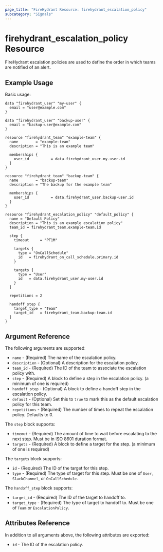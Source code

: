 ```yaml
---
page_title: "FireHydrant Resource: firehydrant_escalation_policy"
subcategory: "Signals"
---
```


# firehydrant_escalation_policy Resource

FireHydrant escalation policies are used to define the order in which teams are notified of an alert.

## Example Usage

Basic usage:
```hcl
data "firehydrant_user" "my-user" {
  email = "user@example.com"
}

data "firehydrant_user" "backup-user" {
  email = "backup-user@example.com"
}

resource "firehydrant_team" "example-team" {
  name        = "example-team"
  description = "This is an example team"

  memberships {
    user_id          = data.firehydrant_user.my-user.id
  }
}

resource "firehydrant_team" "backup-team" {
  name        = "backup-team"
  description = "The backup for the example team"

  memberships {
    user_id          = data.firehydrant_user.backup-user.id
  }
}

resource "firehydrant_escalation_policy" "default_policy" {
  name = "Default Policy"
  description = "This is an example escalation policy"
  team_id = firehydrant_team.example-team.id

  step {
    timeout     = "PT1M"

    targets {
      type = "OnCallSchedule"
      id   = firehydrant_on_call_schedule.primary.id
    }

    targets {
      type = "User"
      id   = data.firehydrant_user.my-user.id
    }
  }

  repetitions = 2

  handoff_step {
    target_type = "Team"
    target_id   = firehydrant_team.backup-team.id
  }
}
```

## Argument Reference

The following arguments are supported:

* `name` - (Required) The name of the escalation policy.
* `description` - (Optional) A description for the escalation policy.
* `team_id` - (Required) The ID of the team to associate the escalation policy with.
* `step` - (Required) A block to define a step in the escalation policy. (a minimum of one is required)
* `handoff_step` - (Optional) A block to define a handoff step in the escalation policy.
* `default` - (Optional) Set this to `true` to mark this as the default escalation policy for this team.
* `repetitions` - (Required) The number of times to repeat the escalation policy. Defaults to 0.

The `step` block supports:

* `timeout` - (Required) The amount of time to wait before escalating to the next step. Must be in ISO 8601 duration format.
* `targets` - (Required) A block to define a target for the step. (a minimum of one is required)

The `targets` block supports:

* `id` - (Required) The ID of the target for this step.
* `type` - (Required) The type of target for this step. Must be one of `User`, `SlackChannel`, or `OnCallSchedule`.

The `handoff_step` block supports:

* `target_id` - (Required) The ID of the target to handoff to.
* `target_type` - (Required) The type of target to handoff to. Must be one of `Team` or `EscalationPolicy`.

## Attributes Reference

In addition to all arguments above, the following attributes are exported:

* `id` - The ID of the escalation policy.
